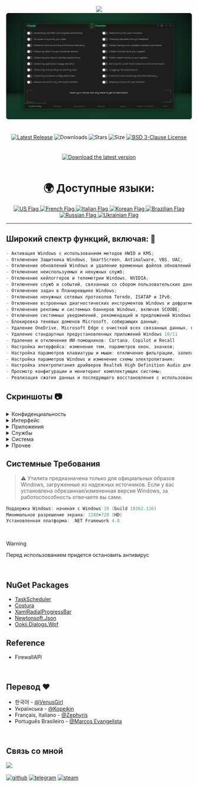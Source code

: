 <div align="center">
<img src="https://github.com/user-attachments/assets/370e1249-4c40-420b-85b1-2978e47f0060"/><br/>
<img src="https://github.com/Greedeks/GTweak/blob/main/.github/Preview.gif"/><br/><br/>
 
<div align="center" style="margin: 20px 0; text-align: center;">
 
[![Latest Release](https://img.shields.io/github/v/release/Greedeks/GTweak?style=for-the-badge&color=179962)](https://github.com/Greedeks/GTweak/releases/latest)
![Downloads](https://img.shields.io/github/downloads/Greedeks/GTweak/total.svg?style=for-the-badge&color=1982a5)
![Stars](https://img.shields.io/github/stars/greedeks/gtweak?style=for-the-badge&color=179962)
![Size](https://img.shields.io/github/repo-size/greedeks/gtweak?style=for-the-badge&color=1982a5)
[![BSD 3-Clause License](https://img.shields.io/badge/License-BSD%203--Clause-yellow.svg?style=for-the-badge&color=179962)](https://github.com/Greedeks/GTweak/blob/main/LICENSE)
</div>

<br/><a href="https://github.com/Greedeks/GTweak/releases/latest/download/gtweak.exe"><img src="https://github.com/user-attachments/assets/0c2f2947-6d63-46b3-9933-8e72a8b45ed3" width="260" height="68" alt="Download the latest version"></a><br/><br/>

<!-- language --> 
<div align="center">
  <h1>🌍 Доступные языки:</h1>

<a href="https://github.com/Greedeks/GTweak/blob/main/README.md">
    <img src="https://cdn-icons-png.flaticon.com/128/197/197484.png" alt="US Flag" width="40">
</a>

<a href="https://github.com/Greedeks/GTweak/blob/main/README-fr.md">
    <img src="https://cdn-icons-png.flaticon.com/128/197/197560.png" alt="French Flag" width="40">
</a>

<a href="https://github.com/Greedeks/GTweak/blob/main/README-it.md">
    <img src="https://cdn-icons-png.flaticon.com/128/9906/9906483.png" alt="Italian Flag" width="40">
</a>
  
<a href="https://github.com/Greedeks/GTweak/blob/main/README-ko.md">
    <img src="https://cdn-icons-png.flaticon.com/128/197/197582.png" alt="Korean Flag" width="40">
</a>

<a href="https://github.com/Greedeks/GTweak/blob/main/README-pt-br.md">
    <img src="https://cdn-icons-png.flaticon.com/128/9906/9906449.png" alt="Brazilian Flag" width="40">
</a>

<a href="https://github.com/Greedeks/GTweak/blob/main/README-ru.md">
    <img src="https://cdn-icons-png.flaticon.com/128/197/197408.png" alt="Russian Flag" width="40">
</a>

<a href="https://github.com/Greedeks/GTweak/blob/main/README-uk.md">
    <img src="https://cdn-icons-png.flaticon.com/128/5315/5315703.png" alt="Ukrainian Flag" width="40">
</a>
</div>

</div>

---
<h2> Широкий спектр функций, включая: 🔩</h2>

```java
- Активация Windows с использованием методов HWID и KMS;
- Отключение Защитника Windows, SmartScreen, Antimalware, VBS, UAC;
- Отключение обновлений Windows и удаление временных файлов обновлений;
- Отключение неиспользуемых и ненужных служб;
- Отключение кейлоггеров и телеметрии Windows, NVIDIA;
- Отключение служб и событий, связанных со сбором пользовательских данных;
- Отключение задач в Планировщике Windows;
- Отключение ненужных сетевых протоколов Teredo, ISATAP и IPv6;
- Отключение встроенных диагностических инструментов Windows и дефрагментации;
- Отключение рекламы и системных баннеров Windows, включая SCOOBE;
- Отключение системных уведомлений, рекомендаций и предложений Windows;
- Блокировка теневых доменов Microsoft, собирающих данные;
- Удаление OneDrive, Microsoft Edge с очисткой всех связанных данных, папок и ненужных файлов;
- Удаление стандартных предустановленных приложений Windows 10/11
- Удаление и отключение ИИ-помощников: Cortana, Copilot и Recall
- Настройка интерфейса: изменение тем, параметров окон, значков;
- Настройка параметров клавиатуры и мыши: отключение фильтрации, залипания клавиш и акселерации;
- Настройка параметров Windows и изменение схемы электропитания;
- Настройка электропитания драйверов Realtek High Definition Audio для исправления задержки звука;
- Просмотр конфигурации и мониторинг комплектующих системы;
- Реализация сжатия данных и последующего восстановления с использованием NFTS.
```


<h2> Скриншоты 📷</h2>
<details>
  <summary> Конфиденциальность </summary>
  <img src="https://github.com/Greedeks/GTweak/blob/main/.github/screenshots/ru/Confidentiality.png"/>
</details>
<details>
  <summary> Интерфейс </summary>
  <img src="https://github.com/Greedeks/GTweak/blob/main/.github/screenshots/ru/Interface.png"/>
</details>
<details>
  <summary> Приложения </summary>
  <img src="https://github.com/Greedeks/GTweak/blob/main/.github/screenshots/ru/Applications.png"/>
</details>
<details>
  <summary> Службы </summary>
  <img src="https://github.com/Greedeks/GTweak/blob/main/.github/screenshots/ru/Services.png"/>
</details>
<details>
  <summary> Система </summary>
  <img src="https://github.com/Greedeks/GTweak/blob/main/.github/screenshots/ru/System.png"/>
</details>
<details>
  <summary> Прочее </summary>
  <img src="https://github.com/Greedeks/GTweak/blob/main/.github/screenshots/ru/More.png"/>
</details>


<h2> Системные Требования</h2>

> ⚠ Утилита предназначена только для официальных образов Windows, загруженные из надежных источников. Если у вас установлена обрезанная/измененная версия Windows, за работоспособность отвечаете вы сами.

```c++
Поддержка Windows: начиная с Windows 10 (build 18362.116)
Минимальное разрешение экрана: 1280×720 (HD)
Установленная платформа: .NET Framework 4.8
```
</br>

> [!WARNING]  
> Перед использованием придется остановить антивирус

</br>

## NuGet Packages
- [TaskScheduler](https://www.nuget.org/packages/TaskScheduler)
- [Costura](https://github.com/Fody/Costura)
- [XamlRadialProgressBar](https://www.nuget.org/packages/XamlRadialProgressBar)
- [Newtonsoft.Json](https://www.nuget.org/packages/Newtonsoft.Json)
- [Ookii.Dialogs.Wpf](https://www.nuget.org/packages/Ookii.Dialogs.Wpf)

## Reference
- FirewallAPI

</br>

## Перевод ❤️ 
- 한국어 - [@VenusGirl](https://github.com/VenusGirl)
- Українська - [@Kopejkin](https://github.com/Kopejkin)
- Français, Italiano - [@Zephyris](https://github.com/Zephyris-Pro)
- Português Brasileiro - [@Marcos Evangelista](https://github.com/marcolinojunior)

</br>

## Связь со мной
<img src="https://avatars.githubusercontent.com/u/82948926?s=400&u=66ddd72b29af1ac8b262281b183da6d191c5a71d&v=4" width="100px;"/>

[![github](https://img.shields.io/badge/Github-gray?style=for-the-badge&logo=github&logoColor=white)](https://github.com/Greedeks)
[![telegram](https://img.shields.io/badge/Telegram-1DA1F2?style=for-the-badge&logo=telegram&logoColor=white)](https://t.me/Greedeks)
[![steam](https://img.shields.io/badge/STEAM-042430?style=for-the-badge&logo=steam&logoColor=white)](https://steamcommunity.com/id/greedeks/)

